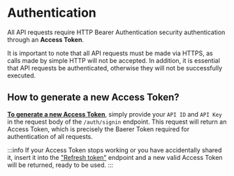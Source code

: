 # Authentication

All API requests require HTTP Bearer Authentication security authentication through an **Access Token**.

It is important to note that all API requests must be made via HTTPS, as calls made by simple HTTP will not be accepted. In addition, it is essential that API requests be authenticated, otherwise they will not be successfully executed.

## How to generate a new Access Token?

**[To generate a new Access Token](../endpoints/auth/auth-singin.md)**, simply provide your `API ID` and `API Key` in the request body of the `/auth/signin` endpoint. This request will return an Access Token, which is precisely the Baerer Token required for authentication of all requests.

:::info
 If your Access Token stops working or you have accidentally shared it, insert it into the ["Refresh token"](../endpoints/auth/auth-refresh-token.md) endpoint and a new valid Access Token will be returned, ready to be used.
:::
